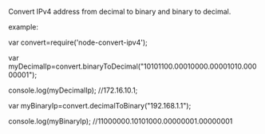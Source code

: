 Convert IPv4 address from decimal to binary and binary to decimal.






example:

var convert=require('node-convert-ipv4');

var myDecimalIp=convert.binaryToDecimal("10101100.00010000.00001010.00000001");

console.log(myDecimalIp);   //172.16.10.1;

var myBinaryIp=convert.decimalToBinary("192.168.1.1");

console.log(myBinaryIp);    //11000000.10101000.00000001.00000001